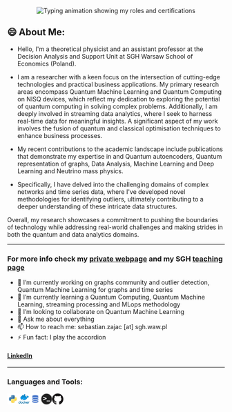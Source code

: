 <p align="center">
  <img src="https://readme-typing-svg.herokuapp.com/?lines=Quantum+Physicist;Quantum+Engineering+and+Programmer;+Machine+Learning+Engineering+&center=true&width=1300&height=50" alt="Typing animation showing my roles and certifications"/>
</p>

## 😄 About Me:

- Hello, I'm a theoretical physicist and an assistant professor at the Decision Analysis and Support Unit at SGH Warsaw School of Economics (Poland).
- I am a researcher with a keen focus on the intersection of cutting-edge technologies and practical business applications.
My primary research areas encompass Quantum Machine Learning and Quantum Computing on NISQ devices, which reflect my dedication to exploring the potential of quantum computing in solving complex problems. 
Additionally, I am deeply involved in streaming data analytics, where I seek to harness real-time data for meaningful insights. 
A significant aspect of my work involves the fusion of quantum and classical optimisation techniques to enhance business processes.

- My recent contributions to the academic landscape include publications that demonstrate my expertise in and Quantum autoencoders, Quantum representation of graphs, Data Analysis, Machine Learning and Deep Learning and Neutrino mass physics. 
- Specifically, I have delved into the challenging domains of complex networks and time series data, where I've developed novel methodologies for identifying outliers, ultimately contributing to a deeper understanding of these intricate data structures.

Overall, my research showcases a commitment to pushing the boundaries of technology while addressing real-world challenges and making strides in both the quantum and data analytics domains.

---
### For more info check my [private webpage](https://sebastianzajac.pl) and my SGH [teaching page](https://sebkaz-teaching.github.io)


- 🔭 I’m currently working on graphs community and outlier detection, Quantum Machine Learning for graphs and time series
- 🌱 I’m currently learning a Quantum Computing, Quantum Machine Learning, streaming processing and MLops methodology
- 👯 I’m looking to collaborate on Quantum Machine Learning 
- 💬 Ask me about everything
- 📫 How to reach me: sebastian.zajac [at] sgh.waw.pl
- ⚡ Fun fact: I play the accordion 


#### [LinkedIn](https://www.linkedin.com/in/sebastian-zając-b4b834b3)
---
### Languages and Tools:

<img align="left" alt="Python" width="26px" src="https://raw.githubusercontent.com/github/explore/80688e429a7d4ef2fca1e82350fe8e3517d3494d/topics/python/python.png" />
<img align="left" alt="Docker" width="26px" src="https://raw.githubusercontent.com/github/explore/80688e429a7d4ef2fca1e82350fe8e3517d3494d/topics/docker/docker.png" />
<img align="left" alt="SQL" width="26px" 
src="https://raw.githubusercontent.com/github/explore/80688e429a7d4ef2fca1e82350fe8e3517d3494d/topics/sql/sql.png" />
<img align="left" alt="Terminal" width="26px" src="https://raw.githubusercontent.com/github/explore/80688e429a7d4ef2fca1e82350fe8e3517d3494d/topics/terminal/terminal.png" />
<img align="left" alt="GitHub" width="26px" src="https://raw.githubusercontent.com/github/explore/78df643247d429f6cc873026c0622819ad797942/topics/github/github.png" />
